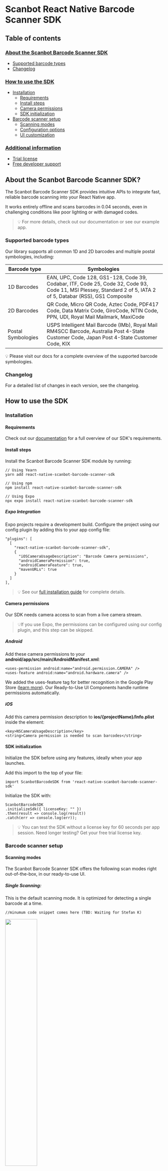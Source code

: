 # Scanbot React Native Barcode Scanner SDK

## Table of contents

### [About the Scanbot Barcode Scanner SDK](#about-the-scanbot-barcode-scanner-sdk)
* [Supported barcode types](#supported-barcode-types)
* [Changelog](#changelog)

### [How to use the SDK](#how-to-use-the-sdk)
* [Installation](#installation)
  * [Requirements](#requirements)
  * [Install steps](#install-steps)
  * [Camera permissions](#camera-permissions)
  * [SDK initialization](#sdk-initialization)
* [Barcode scanner setup](#barcode-scanner-setup)
  * [Scanning modes](#scanning-modes)
  * [Configuration options](#configuration-options)
  * [UI customization](#ui-customization)

### [Additional information](#additional-information)
* [Trial license](#trial-license)
* [Free developer support](#free-developer-support)

## About the Scanbot Barcode Scanner SDK?

The Scanbot Barcode Scanner SDK provides intuitive APIs to integrate fast, reliable barcode scanning into your React Native app.

It works entirely offline and scans barcodes in 0.04 seconds, even in challenging conditions like poor lighting or with damaged codes.

> 💡 For more details, check out our documentation or see our example app.

### Supported barcode types

Our library supports all common 1D and 2D barcodes and multiple postal symbologies, including:

| Barcode type       | Symbologies                                                                                                                                                     |
|--------------------|-----------------------------------------------------------------------------------------------------------------------------------------------------------------|
| 1D Barcodes        | EAN, UPC, Code 128, GS1-128, Code 39, Codabar, ITF, Code 25, Code 32, Code 93, Code 11, MSI Plessey, Standard 2 of 5, IATA 2 of 5, Databar (RSS), GS1 Composite |
| 2D Barcodes        | QR Code, Micro QR Code, Aztec Code, PDF417 Code, Data Matrix Code, GiroCode, NTIN Code, PPN, UDI, Royal Mail Mailmark, MaxiCode                                 |
| Postal Symbologies | USPS Intelligent Mail Barcode (IMb), Royal Mail RM4SCC Barcode, Australia Post 4-State Customer Code, Japan Post 4-State Customer Code, KIX                     |

💡 Please visit our docs for a complete overview of the supported barcode symbologies.

### Changelog

For a detailed list of changes in each version, see the changelog.

## How to use the SDK

### Installation

#### Requirements

Check out our [documentation](https://docs.scanbot.io/barcode-scanner-sdk/react-native/introduction/?utm_source=npmjs.com&utm_medium=referral&utm_campaign=dev_sites#requirements) for a full overview of our SDK's requirements.

#### Install steps

Install the Scanbot Barcode Scanner SDK module by running:

```
// Using Yearn
yarn add react-native-scanbot-barcode-scanner-sdk

// Using npm
npm install react-native-scanbot-barcode-scanner-sdk

// Using Expo
npx expo install react-native-scanbot-barcode-scanner-sdk
```

##### Expo Integration

Expo projects require a development build. Configure the project using our config plugin by adding this to your app config file:

```
"plugins": [
  [
    "react-native-scanbot-barcode-scanner-sdk",
    {
      "iOSCameraUsageDescription": "Barcode Camera permissions",
      "androidCameraPermission": true,
      "androidCameraFeature": true,
      "mavenURLs": true
    }
  ]
],
```

> 💡 See our [full installation guide](https://docs.scanbot.io/barcode-scanner-sdk/react-native/detailed-setup-guide/installation/) for complete details.

#### Camera permissions

Our SDK needs camera access to scan from a live camera stream.

> 💡If you use Expo, the permissions can be configured using our config plugin, and this step can be skipped.

##### Android[​](https://docs.scanbot.io/barcode-scanner-sdk/react-native/detailed-setup-guide/permissions/#android)

Add these camera permissions to your **android/app/src/main/AndroidManifest.xml**:

```
<uses-permission android:name="android.permission.CAMERA" />
<uses-feature android:name="android.hardware.camera" />
```

We added the uses-feature tag for better recognition in the Google Play Store ([learn more](https://developer.android.com/guide/topics/manifest/uses-feature-element)). Our Ready-to-Use UI Components handle runtime permissions automatically.

##### iOS[​](https://docs.scanbot.io/barcode-scanner-sdk/react-native/detailed-setup-guide/permissions/#ios)

Add this camera permission description to **ios/{projectName}/Info.plist** inside the <dict> element:

```
<key>NSCameraUsageDescription</key>
<string>Camera permission is needed to scan barcodes</string>
```

#### SDK initialization

Initialize the SDK before using any features, ideally when your app launches.

Add this import to the top of your file:

```
import ScanbotBarcodeSDK from 'react-native-scanbot-barcode-scanner-sdk'
```

Initialize the SDK with:

```
ScanbotBarcodeSDK
.initializeSdk({ licenseKey: "" })
.then(result => console.log(result))
.catch(err => console.log(err));
```

> 💡 You can test the SDK without a license key for 60 seconds per app session. Need longer testing? Get your free trial license key.

### Barcode scanner setup

#### Scanning modes

The Scanbot Barcode Scanner SDK offers the following scan modes right out-of-the-box, in our ready-to-use UI.

##### Single Scanning:

This is the default scanning mode. It is optimized for detecting a single barcode at a time.

```
//minumum code snippet comes here (TBD: Waiting for Stefan K)
```
<p align="left">
  <img src="https://scanbot.io/wp-content/uploads/2025/01/barcode-sdk-accordion1.png" width="45%" />
</p>

##### MULTI Scanning:

The barcode scanner can also be configured to scan multiple barcodes simultaneously without closing the scanning screen.

```
//minimum code snippet comes here (TBD: Waiting for Stefan K)
```

<p align="left">
  <img src="https://github.com/doo/scanbot-barcode-scanner-sdk-example-react-native/raw/master/.images/multi-scanning.png" width="50%" />
</p>

##### Find & Pick

Given one or more barcodes, the SDK visually highlights and scans the correct items for your users. It automatically selects the barcode with the right barcode value from your camera feed.

```
//minumum code snippet comes here (TBD: Waiting for Stefan K)
```
<p align="left">
  <img src="https://github.com/doo/scanbot-barcode-scanner-sdk-example-react-native/raw/master/.images/find-pick.png" width="50%" />
</p>

#### Configuration options

The Scanbot React Native Barcode Scanner SDK offers numerous configuration options:

* **Barcode Filters**: Apply filters by barcode type or content, with regex pattern support to capture only relevant barcodes. See our [API References](https://scanbotsdk.github.io/documentation/barcode-scanner-sdk/react-native/api-docs/index.html) for a full overview.


* [**AR Overlay**](https://docs.scanbot.io/barcode-scanner-sdk/react-native/barcode-scanner/ui-components/?utm_source=npmjs.com&utm_medium=referral&utm_campaign=dev_sites#ar-overlay)**:** Optional feature providing real-time barcode highlighting, preview, and tap-to-select functionality. Recognized barcodes are highlighted with customizable frames and text.

* [**Barcode Parsers**](https://docs.scanbot.io/barcode-scanner-sdk/react-native/supported-barcodes/?utm_source=npmjs.com&utm_medium=referral&utm_campaign=dev_sites#data-parsers): Extract structured information from 2D barcodes like QR and Data Matrix codes. These include parsers for documents such as driving licenses (AAMVA), boarding passes, medical certificates, SEPA forms, Swiss QR codes, and vCard business cards.

* [**Scanning barcodes from an image**](https://docs.scanbot.io/barcode-scanner-sdk/react-native/barcode-scanner/detection-on-the-image/?utm_source=npmjs.com&utm_medium=referral&utm_campaign=dev_sites): Detect barcodes from still images in JPG or other formats, with support for single and multi-image detection.

#### **UI customization**

Customize the UI to match your app's look and feel.

> 💡Please refer to our [documentation](https://docs.scanbot.io/barcode-scanner-sdk/react-native/barcode-scanner/ui-components/?utm_source=npmjs.com&utm_medium=referral&utm_campaign=dev_sites#change-the-visuals-to-suit-your-needs) for a full overview of the visual configuration options.

##### **Configuring UI Elements:**

Tailor interface elements with custom text guidance, enable or disable the Top Bar with color modifications, or configure the Action Bar with features like Flashlight and Zoom buttons.

```
// Example code snippet comes here (TBD: Waiting for Stefan K)
// User Guidance
// Top Bar
// Action Bar
```

##### **Palette:**

Configure your UI's color palette to match your brand design for a cohesive user experience.

```
//minumum code snippet comes here (TBD: Waiting for Stefan K)
```

##### **Localisation:**

Easily localize strings displayed on buttons, labels, and text fields.

```
//minumum code snippet comes here (TBD: Waiting for Stefan K)
```

## Additional information

### Trial license

The Scanbot SDK examples will run for one minute per session without a license. After that, all functionalities and UI components will stop working. 

To try the React Native Barcode Scanner SDK without the one-minute limit, you can request a free, no-strings-attached 7-day trial license.

Our pricing model is simple: Unlimited barcode scanning for a flat annual license fee, full support included. There are no tiers, usage charges, or extra fees. Contact our team to receive your quote.

### Free developer support

Need help integrating or testing our Barcode Scanner SDK in your React Native project? We offer free developer support via Slack, MS Teams, or email.

As a customer, you also get access to a dedicated support Slack or Microsoft Teams channel to talk directly to your Customer Success Manager and our engineers.
